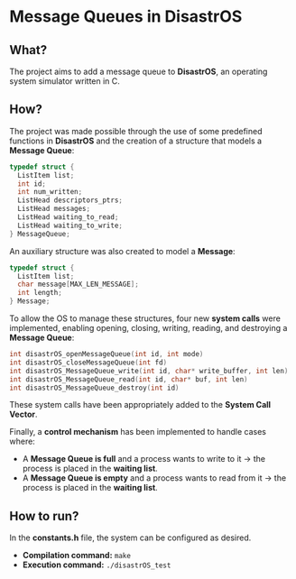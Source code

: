 # Message Queues in DisastrOS

## What?  
The project aims to add a message queue to **DisastrOS**, an operating system simulator written in C.

## How?  
The project was made possible through the use of some predefined functions in **DisastrOS** and the creation of a structure that models a **Message Queue**:

```C
typedef struct {
  ListItem list;
  int id;
  int num_written;
  ListHead descriptors_ptrs;
  ListHead messages;
  ListHead waiting_to_read;
  ListHead waiting_to_write;
} MessageQueue;
```

An auxiliary structure was also created to model a **Message**:

```C
typedef struct {
  ListItem list;
  char message[MAX_LEN_MESSAGE];
  int length;
} Message;
```

To allow the OS to manage these structures, four new **system calls** were implemented, enabling opening, closing, writing, reading, and destroying a **Message Queue**:

```C
int disastrOS_openMessageQueue(int id, int mode)
int disastrOS_closeMessageQueue(int fd)
int disastrOS_MessageQueue_write(int id, char* write_buffer, int len)
int disastrOS_MessageQueue_read(int id, char* buf, int len)
int disastrOS_MessageQueue_destroy(int id)
```

These system calls have been appropriately added to the **System Call Vector**.

Finally, a **control mechanism** has been implemented to handle cases where:
- A **Message Queue is full** and a process wants to write to it → the process is placed in the **waiting list**.
- A **Message Queue is empty** and a process wants to read from it → the process is placed in the **waiting list**.

## How to run?  
In the **constants.h** file, the system can be configured as desired.  

- **Compilation command:** `make`  
- **Execution command:** `./disastrOS_test`
